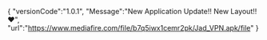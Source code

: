 {
   "versionCode":"1.0.1",
   "Message":"New Application Update!! New Layout!! ♥️",
   "url":"https://www.mediafire.com/file/b7q5iwx1cemr2pk/Jad_VPN.apk/file"
}
